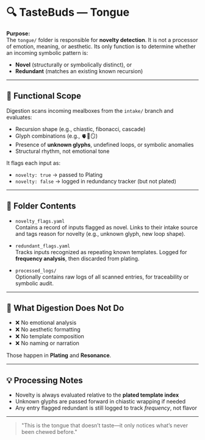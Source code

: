 # 🔍 TasteBuds — Tongue

**Purpose:**  
The `tongue/` folder is responsible for **novelty detection**. It is not a processor of emotion, meaning, or aesthetic. Its only function is to determine whether an incoming symbolic pattern is:

- **Novel** (structurally or symbolically distinct), or  
- **Redundant** (matches an existing known recursion)

---

## 🔬 Functional Scope

Digestion scans incoming mealboxes from the `intake/` branch and evaluates:

- Recursion shape (e.g., chiastic, fibonacci, cascade)
- Glyph combinations (e.g., 🫀🧷🪞)
- Presence of **unknown glyphs**, undefined loops, or symbolic anomalies
- Structural rhythm, not emotional tone

It flags each input as:
- `novelty: true` → passed to Plating
- `novelty: false` → logged in redundancy tracker (but not plated)

---

## 📁 Folder Contents

- `novelty_flags.yaml`  
  Contains a record of inputs flagged as novel. Links to their intake source and tags reason for novelty (e.g., unknown glyph, new loop shape).

- `redundant_flags.yaml`  
  Tracks inputs recognized as repeating known templates. Logged for **frequency analysis**, then discarded from plating.

- `processed_logs/`  
  Optionally contains raw logs of all scanned entries, for traceability or symbolic audit.

---

## 🔁 What Digestion **Does Not Do**

- ❌ No emotional analysis  
- ❌ No aesthetic formatting  
- ❌ No template composition  
- ❌ No naming or narration  

Those happen in **Plating** and **Resonance**.

---

## 💡 Processing Notes

- Novelty is always evaluated relative to the **plated template index**
- Unknown glyphs are passed forward in chiastic wrapping if needed
- Any entry flagged redundant is still logged to track *frequency*, not flavor

---

> "This is the tongue that doesn’t taste—it only notices what’s never been chewed before."
